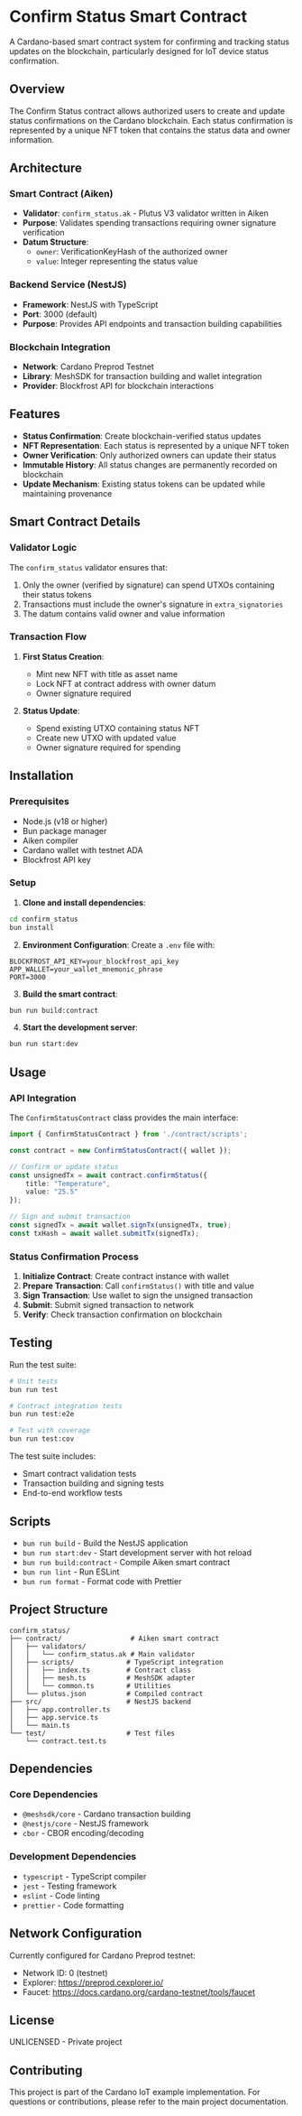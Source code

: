 # Confirm Status Smart Contract

A Cardano-based smart contract system for confirming and tracking status updates on the blockchain, particularly designed for IoT device status confirmation.

## Overview

The Confirm Status contract allows authorized users to create and update status confirmations on the Cardano blockchain. Each status confirmation is represented by a unique NFT token that contains the status data and owner information.

## Architecture

### Smart Contract (Aiken)
- **Validator**: `confirm_status.ak` - Plutus V3 validator written in Aiken
- **Purpose**: Validates spending transactions requiring owner signature verification
- **Datum Structure**:
  - `owner`: VerificationKeyHash of the authorized owner
  - `value`: Integer representing the status value

### Backend Service (NestJS)
- **Framework**: NestJS with TypeScript
- **Port**: 3000 (default)
- **Purpose**: Provides API endpoints and transaction building capabilities

### Blockchain Integration
- **Network**: Cardano Preprod Testnet
- **Library**: MeshSDK for transaction building and wallet integration
- **Provider**: Blockfrost API for blockchain interactions

## Features

- **Status Confirmation**: Create blockchain-verified status updates
- **NFT Representation**: Each status is represented by a unique NFT token
- **Owner Verification**: Only authorized owners can update their status
- **Immutable History**: All status changes are permanently recorded on blockchain
- **Update Mechanism**: Existing status tokens can be updated while maintaining provenance

## Smart Contract Details

### Validator Logic
The `confirm_status` validator ensures that:
1. Only the owner (verified by signature) can spend UTXOs containing their status tokens
2. Transactions must include the owner's signature in `extra_signatories`
3. The datum contains valid owner and value information

### Transaction Flow
1. **First Status Creation**:
   - Mint new NFT with title as asset name
   - Lock NFT at contract address with owner datum
   - Owner signature required

2. **Status Update**:
   - Spend existing UTXO containing status NFT
   - Create new UTXO with updated value
   - Owner signature required for spending

## Installation

### Prerequisites
- Node.js (v18 or higher)
- Bun package manager
- Aiken compiler
- Cardano wallet with testnet ADA
- Blockfrost API key

### Setup

1. **Clone and install dependencies**:
```bash
cd confirm_status
bun install
```

2. **Environment Configuration**:
Create a `.env` file with:
```env
BLOCKFROST_API_KEY=your_blockfrost_api_key
APP_WALLET=your_wallet_mnemonic_phrase
PORT=3000
```

3. **Build the smart contract**:
```bash
bun run build:contract
```

4. **Start the development server**:
```bash
bun run start:dev
```

## Usage

### API Integration

The `ConfirmStatusContract` class provides the main interface:

```typescript
import { ConfirmStatusContract } from './contract/scripts';

const contract = new ConfirmStatusContract({ wallet });

// Confirm or update status
const unsignedTx = await contract.confirmStatus({
    title: "Temperature",
    value: "25.5"
});

// Sign and submit transaction
const signedTx = await wallet.signTx(unsignedTx, true);
const txHash = await wallet.submitTx(signedTx);
```

### Status Confirmation Process

1. **Initialize Contract**: Create contract instance with wallet
2. **Prepare Transaction**: Call `confirmStatus()` with title and value
3. **Sign Transaction**: Use wallet to sign the unsigned transaction
4. **Submit**: Submit signed transaction to network
5. **Verify**: Check transaction confirmation on blockchain

## Testing

Run the test suite:
```bash
# Unit tests
bun run test

# Contract integration tests
bun run test:e2e

# Test with coverage
bun run test:cov
```

The test suite includes:
- Smart contract validation tests
- Transaction building and signing tests
- End-to-end workflow tests

## Scripts

- `bun run build` - Build the NestJS application
- `bun run start:dev` - Start development server with hot reload
- `bun run build:contract` - Compile Aiken smart contract
- `bun run lint` - Run ESLint
- `bun run format` - Format code with Prettier

## Project Structure

```
confirm_status/
├── contract/                 # Aiken smart contract
│   ├── validators/
│   │   └── confirm_status.ak # Main validator
│   ├── scripts/             # TypeScript integration
│   │   ├── index.ts         # Contract class
│   │   ├── mesh.ts          # MeshSDK adapter
│   │   └── common.ts        # Utilities
│   └── plutus.json          # Compiled contract
├── src/                     # NestJS backend
│   ├── app.controller.ts
│   ├── app.service.ts
│   └── main.ts
└── test/                    # Test files
    └── contract.test.ts
```

## Dependencies

### Core Dependencies
- `@meshsdk/core` - Cardano transaction building
- `@nestjs/core` - NestJS framework
- `cbor` - CBOR encoding/decoding

### Development Dependencies
- `typescript` - TypeScript compiler
- `jest` - Testing framework
- `eslint` - Code linting
- `prettier` - Code formatting

## Network Configuration

Currently configured for Cardano Preprod testnet:
- Network ID: 0 (testnet)
- Explorer: https://preprod.cexplorer.io/
- Faucet: https://docs.cardano.org/cardano-testnet/tools/faucet

## License

UNLICENSED - Private project

## Contributing

This project is part of the Cardano IoT example implementation. For questions or contributions, please refer to the main project documentation.